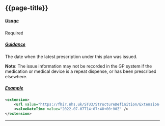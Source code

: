 ## {{page-title}}

<h5><ins>Usage</ins></h5>

<span class="mro-circle required"></span> Required


<h5><ins>Guidance</ins></h5>

The date when the latest prescription under this plan was issued. 

<div class="nhsd-a-box nhsd-a-box--bg-light-blue nhsd-!t-margin-bottom-6 nhsd-t-body">
    <b>Note</b>: The issue information may not be recorded in the GP system if the medication or medical device is a repeat dispense, or has been prescribed elsewhere.
</div>

<h5><ins>Example</ins></h5>

```xml
<extension>
    <url value="https://fhir.nhs.uk/STU3/StructureDefinition/Extension-CareConnect-GPC-MedicationStatementLastIssueDate-1" />
    <valueDateTime value="2022-07-07T14:07:48+00:00Z" />
</extension>
```

---
